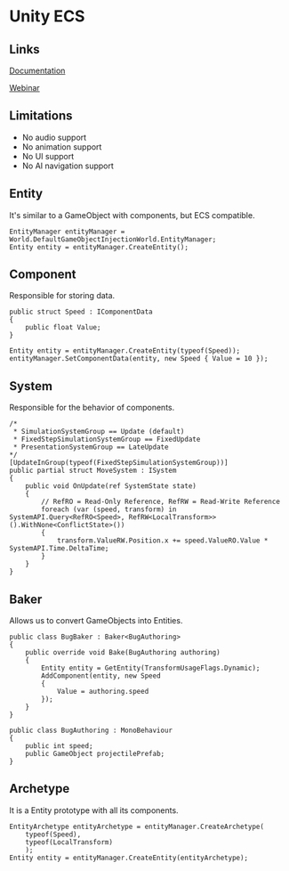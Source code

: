 # Unity ECS

## Links
[Documentation](https://docs.unity3d.com/Packages/com.unity.entities@1.3/manual/index.html)

[Webinar](https://www.youtube.com/watch?v=gqJlQJn0N2g)

## Limitations
- No audio support
- No animation support
- No UI support
- No AI navigation support

## Entity
It's similar to a GameObject with components, but ECS compatible.
```
EntityManager entityManager = World.DefaultGameObjectInjectionWorld.EntityManager;
Entity entity = entityManager.CreateEntity();
```

## Component
Responsible for storing data.
```
public struct Speed : IComponentData
{
    public float Value;
}
```
```
Entity entity = entityManager.CreateEntity(typeof(Speed));
entityManager.SetComponentData(entity, new Speed { Value = 10 });
```

## System
Responsible for the behavior of components.
```
/* 
 * SimulationSystemGroup == Update (default)
 * FixedStepSimulationSystemGroup == FixedUpdate
 * PresentationSystemGroup == LateUpdate
*/
[UpdateInGroup(typeof(FixedStepSimulationSystemGroup))]
public partial struct MoveSystem : ISystem
{
    public void OnUpdate(ref SystemState state)
    {
        // RefRO = Read-Only Reference, RefRW = Read-Write Reference
        foreach (var (speed, transform) in SystemAPI.Query<RefRO<Speed>, RefRW<LocalTransform>>().WithNone<ConflictState>())
        {
            transform.ValueRW.Position.x += speed.ValueRO.Value * SystemAPI.Time.DeltaTime;
        }
    }
}
```

## Baker
Allows us to convert GameObjects into Entities.
```
public class BugBaker : Baker<BugAuthoring>
{
    public override void Bake(BugAuthoring authoring)
    {
        Entity entity = GetEntity(TransformUsageFlags.Dynamic);
        AddComponent(entity, new Speed
        {
            Value = authoring.speed
        });
    }
}
```
```
public class BugAuthoring : MonoBehaviour
{
    public int speed;
    public GameObject projectilePrefab;
}
```

## Archetype
It is a Entity prototype with all its components.
```
EntityArchetype entityArchetype = entityManager.CreateArchetype(
    typeof(Speed),
    typeof(LocalTransform)
    );
Entity entity = entityManager.CreateEntity(entityArchetype);
```
